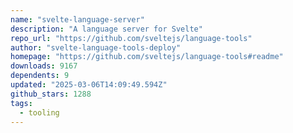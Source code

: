 ```yaml
---
name: "svelte-language-server"
description: "A language server for Svelte"
repo_url: "https://github.com/sveltejs/language-tools"
author: "svelte-language-tools-deploy"
homepage: "https://github.com/sveltejs/language-tools#readme"
downloads: 9167
dependents: 9
updated: "2025-03-06T14:09:49.594Z"
github_stars: 1288
tags: 
  - tooling
---
```

